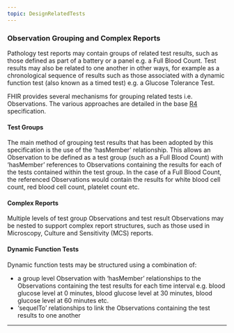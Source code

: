 ```yaml
---
topic: DesignRelatedTests
---
```

### Observation Grouping and Complex Reports
Pathology test reports may contain groups of related test results, such as those defined as part of a battery or a panel e.g. a Full Blood Count. Test results may also be related to one another in other ways, for example as a chronological sequence of results such as those associated with a dynamic function test (also known as a timed test) e.g. a Glucose Tolerance Test.

FHIR provides several mechanisms for grouping related tests i.e. Observations. The various approaches are detailed in the base [R4](https://hl7.org/fhir/R4/observation.html#obsgrouping) specification.

#### Test Groups
The main method of grouping test results that has been adopted by this specification is the use of the ‘hasMember’ relationship. This allows an Observation to be defined as a test group (such as a Full Blood Count) with ‘hasMember’ references to Observations containing the results for each of the tests contained within the test group. In the case of a Full Blood Count, the referenced Observations would contain the results for white blood cell count, red blood cell count, platelet count etc. 

#### Complex Reports
Multiple levels of test group Observations and test result Observations may be nested to support complex report structures, such as those used in Microscopy, Culture and Sensitivity (MCS) reports.

#### Dynamic Function Tests
Dynamic function tests may be structured using a combination of:
* a group level Observation with ‘hasMember’ relationships to the Observations containing the test results for each time interval e.g. blood glucose level at 0 minutes, blood glucose level at 30 minutes, blood glucose level at 60 minutes etc.
* ‘sequelTo’ relationships to link the Observations containing the test results to one another

---



